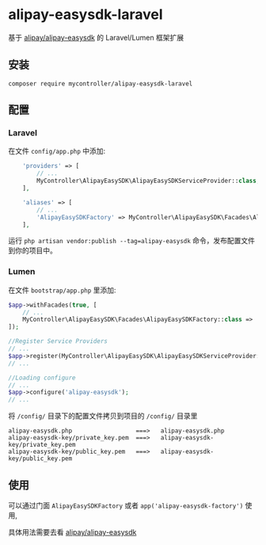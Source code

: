 # alipay-easysdk-laravel

基于 [alipay/alipay-easysdk](https://github.com/alipay/alipay-easysdk) 的 Laravel/Lumen 框架扩展

## 安装

```
composer require mycontroller/alipay-easysdk-laravel
```

## 配置

### Laravel

在文件 `config/app.php` 中添加:
```php
    'providers' => [
        // ...
        MyController\AlipayEasySDK\AlipayEasySDKServiceProvider::class,
    ],

    'aliases' => [
        // ...
        'AlipayEasySDKFactory' => MyController\AlipayEasySDK\Facades\AlipayEasySDKFactory::class,
    ],
```

运行 `php artisan vendor:publish --tag=alipay-easysdk` 命令，发布配置文件到你的项目中。


### Lumen

在文件 `bootstrap/app.php` 里添加:
```php
$app->withFacades(true, [
    // ...
    MyController\AlipayEasySDK\Facades\AlipayEasySDKFactory::class => 'AlipayEasySDKFactory',
]);

//Register Service Providers
// ...
$app->register(MyController\AlipayEasySDK\AlipayEasySDKServiceProvider::class);
// ...

//Loading configure
// ...
$app->configure('alipay-easysdk');
// ...
```

将 `/config/` 目录下的配置文件拷贝到项目的 `/config/` 目录里
```text
alipay-easysdk.php                  ===>   alipay-easysdk.php
alipay-easysdk-key/private_key.pem  ===>   alipay-easysdk-key/private_key.pem
alipay-easysdk-key/public_key.pem   ===>   alipay-easysdk-key/public_key.pem
```

## 使用

可以通过门面 `AlipayEasySDKFactory` 或者 `app('alipay-easysdk-factory')` 使用, 

具体用法需要去看 [alipay/alipay-easysdk](https://github.com/alipay/alipay-easysdk)
